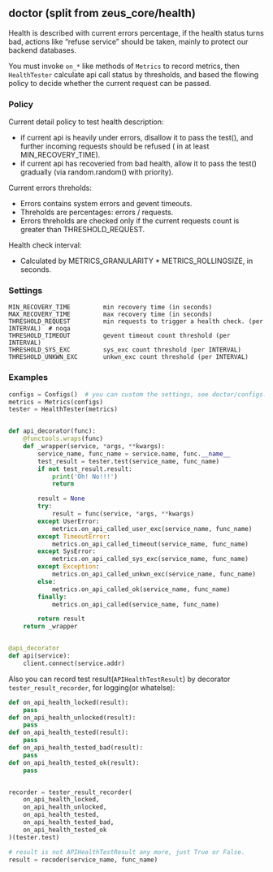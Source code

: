 ## doctor (split from zeus_core/health)

Health is described with current errors percentage, if the health status turns bad, actions like “refuse service” should be taken, mainly to protect our backend databases.

You must invoke `on_*` like methods of `Metrics` to record metrics, then `HealthTester` calculate api call status by thresholds, and based the flowing policy to decide whether the current request can be passed.

### Policy

Current detail policy to test health description:

- if current api is heavily under errors, disallow it to pass the test(), and further incoming requests should be refused ( in at least MIN_RECOVERY_TIME).
- if current api has recoveried from bad health, allow it to pass the test() gradually (via random.random() with priority).

Current errors threholds:

- Errors contains system errors and gevent timeouts.
- Threholds are percentages: errors / requests.
- Errors threholds are checked only if the current requests count is greater than THRESHOLD_REQUEST.

Health check interval:

- Calculated by METRICS_GRANULARITY * METRICS_ROLLINGSIZE, in seconds.

### Settings

```
MIN_RECOVERY_TIME         min recovery time (in seconds)
MAX_RECOVERY_TIME         max recovery time (in seconds)
THRESHOLD_REQUEST         min requests to trigger a health check. (per INTERVAL)  # noqa
THRESHOLD_TIMEOUT         gevent timeout count threshold (per INTERVAL)
THRESHOLD_SYS_EXC         sys_exc count threshold (per INTERVAL)
THRESHOLD_UNKWN_EXC       unkwn_exc count threshold (per INTERVAL)
```

### Examples

```Python
configs = Configs()  # you can custom the settings, see doctor/configs.py
metrics = Metrics(configs)
tester = HealthTester(metrics)


def api_decorator(func):
    @functools.wraps(func)
    def _wrapper(service, *args, **kwargs):
        service_name, func_name = service.name, func.__name__
        test_result = tester.test(service_name, func_name)
        if not test_result.result:
            print('Oh! No!!!')
            return

        result = None
        try:
            result = func(service, *args, **kwargs)
        except UserError:
            metrics.on_api_called_user_exc(service_name, func_name)
        except TimeoutError:
            metrics.on_api_called_timeout(service_name, func_name)
        except SysError:
            metrics.on_api_called_sys_exc(service_name, func_name)
        except Exception:
            metrics.on_api_called_unkwn_exc(service_name, func_name)
        else:
            metrics.on_api_called_ok(service_name, func_name)
        finally:
            metrics.on_api_called(service_name, func_name)

        return result
    return _wrapper


@api_decorator
def api(service):
    client.connect(service.addr)
```

Also you can record test result(`APIHealthTestResult`) by decorator `tester_result_recorder`, for logging(or whatelse):

```Python
def on_api_health_locked(result):
    pass
def on_api_health_unlocked(result):
    pass
def on_api_health_tested(result):
    pass
def on_api_health_tested_bad(result):
    pass
def on_api_health_tested_ok(result):
    pass


recorder = tester_result_recorder(
    on_api_health_locked,
    on_api_health_unlocked,
    on_api_health_tested,
    on_api_health_tested_bad,
    on_api_health_tested_ok
)(tester.test)

# result is not APIHealthTestResult any more, just True or False.
result = recoder(service_name, func_name)
```
